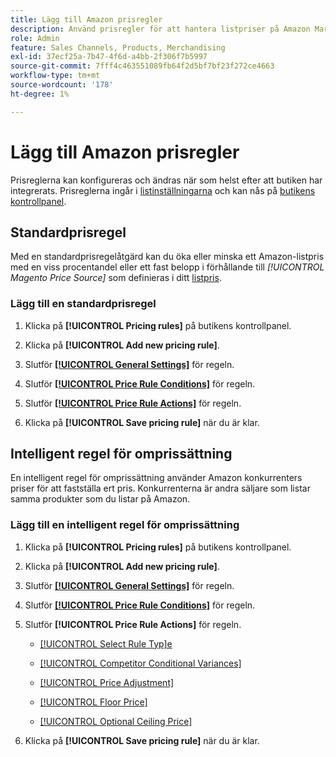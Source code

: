 ```yaml
---
title: Lägg till Amazon prisregler
description: Använd prisregler för att hantera listpriser på Amazon Marketplace för din Commerce-produktkatalog.
role: Admin
feature: Sales Channels, Products, Merchandising
exl-id: 37ecf25a-7b47-4f6d-a4bb-2f306f7b5997
source-git-commit: 7fff4c463551089fb64f2d5bf7bf23f272ce4663
workflow-type: tm+mt
source-wordcount: '178'
ht-degree: 1%

---
```


# Lägg till Amazon prisregler

Prisreglerna kan konfigureras och ändras när som helst efter att butiken har integrerats. Prisreglerna ingår i [listinställningarna](./listing-settings.md) och kan nås på [butikens kontrollpanel](./amazon-store-dashboard.md).

## Standardprisregel

Med en standardprisregelåtgärd kan du öka eller minska ett Amazon-listpris med en viss procentandel eller ett fast belopp i förhållande till **[!UICONTROL Magento Price Source*]* som definieras i ditt [listpris](./listing-price.md).

### Lägg till en standardprisregel

1. Klicka på **[!UICONTROL Pricing rules]** på butikens kontrollpanel.

1. Klicka på **[!UICONTROL Add new pricing rule]**.

1. Slutför **[[!UICONTROL General Settings]](./pricing-rule-general-settings.md)** för regeln.

1. Slutför **[[!UICONTROL Price Rule Conditions]](./pricing-rule-conditions.md)** för regeln.

1. Slutför **[[!UICONTROL Price Rule Actions]](./standard-price-rules.md)** för regeln.

1. Klicka på **[!UICONTROL Save pricing rule]** när du är klar.

## Intelligent regel för omprissättning

En intelligent regel för omprissättning använder Amazon konkurrenters priser för att fastställa ert pris. Konkurrenterna är andra säljare som listar samma produkter som du listar på Amazon.

### Lägg till en intelligent regel för omprissättning

1. Klicka på **[!UICONTROL Pricing rules]** på butikens kontrollpanel.

1. Klicka på **[!UICONTROL Add new pricing rule]**.

1. Slutför **[[!UICONTROL General Settings]](./pricing-rule-general-settings.md)** för regeln.

1. Slutför **[[!UICONTROL Price Rule Conditions]](./pricing-rule-conditions.md)** för regeln.

1. Slutför **[!UICONTROL Price Rule Actions]** för regeln.

   - [[!UICONTROL Select Rule Typ]e](./intelligent-repricing-rules.md)

   - [[!UICONTROL Competitor Conditional Variances]](./competitor-conditional-variances.md)

   - [[!UICONTROL Price Adjustment]](./price-adjustment.md)

   - [[!UICONTROL Floor Price]](./floor-price.md)

   - [[!UICONTROL Optional Ceiling Price]](./optional-ceiling-price.md)

1. Klicka på **[!UICONTROL Save pricing rule]** när du är klar.

